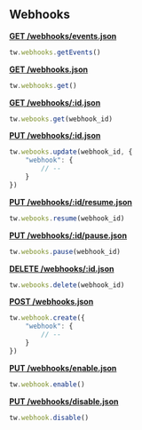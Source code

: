 ## Webhooks

[**GET /webhooks/events.json**](https://developer.teamwork.com/webhooksapi#get_a_list_of_all)

```js
tw.webhooks.getEvents()
```

[**GET /webhooks.json**](https://developer.teamwork.com/webhooksapi#get_all_webhooks_)

```js
tw.webhooks.get()
```

[**GET /webhooks/:id.json**](https://developer.teamwork.com/webhooksapi#get_details_of_a_)

```js
tw.webooks.get(webhook_id)
```

[**PUT /webhooks/:id.json**](https://developer.teamwork.com/webhooksapi#update_a_specific)

```js
tw.webooks.update(webhook_id, {
	"webhook": {
		// --
	}
})
```

[**PUT /webhooks/:id/resume.json**](https://developer.teamwork.com/webhooksapi#resume_a_specific)

```js
tw.webooks.resume(webhook_id)
```

[**PUT /webhooks/:id/pause.json**](https://developer.teamwork.com/webhooksapi#pause_a_specific_)

```js
tw.webooks.pause(webhook_id)
```

[**DELETE /webhooks/:id.json**](https://developer.teamwork.com/webhooksapi#delete_a_specific)

```js
tw.webooks.delete(webhook_id)
```

[**POST /webhooks.json**](https://developer.teamwork.com/webhooksapi#create_a_new_webh)

```js
tw.webhook.create({
	"webhook": {
		// --
	}
})
```

[**PUT /webhooks/enable.json**](https://developer.teamwork.com/webhooksapi#enable_webhooks_o)

```js
tw.webhook.enable()
```

[**PUT /webhooks/disable.json**](https://developer.teamwork.com/webhooksapi#disable_webhooks_)

```js
tw.webhook.disable()
```
